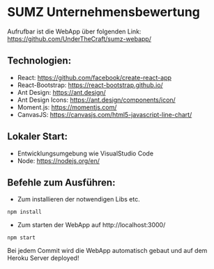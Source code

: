 # SUMZ Unternehmensbewertung
Aufrufbar ist die WebApp über folgenden Link: https://github.com/UnderTheCraft/sumz-webapp/

## Technologien:
- React: https://github.com/facebook/create-react-app
- React-Bootstrap: https://react-bootstrap.github.io/
- Ant Design: https://ant.design/
- Ant Design Icons: https://ant.design/components/icon/
- Moment.js: https://momentjs.com/
- CanvasJS: https://canvasjs.com/html5-javascript-line-chart/

## Lokaler Start:
- Entwicklungsumgebung wie VisualStudio Code
- Node: https://nodejs.org/en/

## Befehle zum Ausführen:
- Zum installieren der notwendigen Libs etc.
```
npm install
```

- Zum starten der WebApp auf http://localhost:3000/
```
npm start
```


Bei jedem Commit wird die WebApp automatisch gebaut und auf dem Heroku Server deployed!
